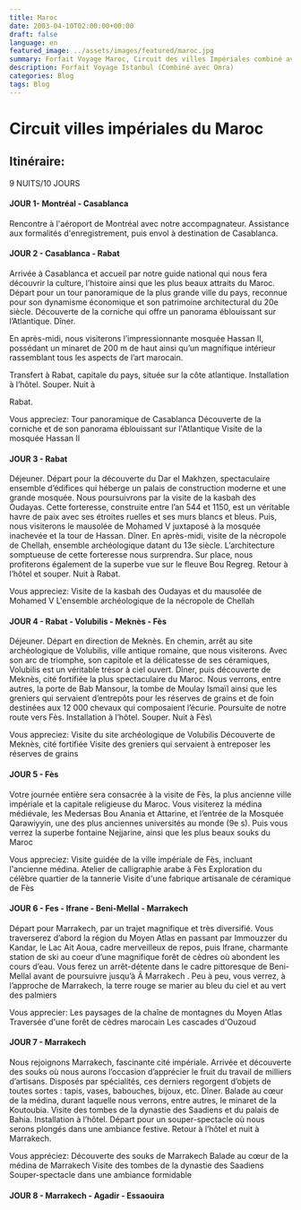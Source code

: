 ```yaml
---
title: Maroc
date: 2003-04-10T02:00:00+00:00
draft: false
language: en
featured_image: ../assets/images/featured/maroc.jpg
summary: Forfait Voyage Maroc, Circuit des villes Impériales combiné avec Omra
description: Forfait Voyage Istanbul (Combiné avec Omra)
categories: Blog
tags: Blog
---
```


# Circuit villes impériales du Maroc
## Itinéraire:

9 NUITS/10 JOURS

#### JOUR 1- Montréal - Casablanca
Rencontre à l'aéroport de Montréal avec notre accompagnateur. Assistance aux formalités d'enregistrement, puis envol à destination de Casablanca.

#### JOUR 2 - Casablanca - Rabat
Arrivée à Casablanca et accueil par notre guide national qui nous fera découvrir la culture, l’histoire ainsi que les plus beaux attraits du Maroc. Départ pour un tour panoramique de la plus grande ville du pays, reconnue pour son dynamisme économique et son patrimoine architectural du 20e siècle. Découverte de la corniche qui offre un panorama éblouissant sur l’Atlantique. Dîner.

En après-midi, nous visiterons l’impressionnante mosquée Hassan II, possédant un minaret de 200 m de haut ainsi qu’un magnifique intérieur rassemblant tous les aspects de l’art marocain.

Transfert à Rabat, capitale du pays, située sur la côte atlantique. Installation à l’hôtel. Souper. Nuit à

Rabat.

Vous appreciez:
Tour panoramique de Casablanca
Découverte de la corniche et de son panorama éblouissant sur l'Atlantique
Visite de la mosquée Hassan II


#### JOUR 3 - Rabat
Déjeuner. Départ pour la découverte du Dar el Makhzen, spectaculaire ensemble d’édifices qui héberge un palais de construction moderne et une grande mosquée. Nous poursuivrons par la visite de la kasbah des Oudayas. Cette forteresse, construite entre l’an 544 et 1150, est un véritable havre de paix avec ses étroites ruelles et ses murs blancs et bleus. Puis, nous visiterons le mausolée de Mohamed V juxtaposé à la mosquée inachevée et la tour de Hassan. Dîner. En après-midi, visite de la nécropole de Chellah, ensemble archéologique datant du 13e siècle. L’architecture somptueuse de cette forteresse nous surprendra. Sur place, nous profiterons également de la superbe vue sur le fleuve Bou Regreg. Retour à l’hôtel et souper. Nuit à Rabat.

Vous appreciez:
Visite de la kasbah des Oudayas et du mausolée de Mohamed V
L'ensemble archéologique de la nécropole de Chellah

#### JOUR 4 - Rabat - Volubilis - Meknès - Fès
Déjeuner. Départ en direction de Meknès. En chemin, arrêt au site archéologique de Volubilis, ville antique romaine, que nous visiterons. Avec son arc de triomphe, son capitole et la délicatesse de ses céramiques, Volubilis est un véritable trésor à ciel ouvert. Dîner, puis découverte de Meknès, cité fortifiée la plus spectaculaire du Maroc. Nous verrons, entre autres, la porte de Bab Mansour, la tombe de Moulay Ismaïl ainsi que les greniers qui servaient d’entrepôts pour les réserves de grains et de foin destinées aux 12 000 chevaux qui composaient l’écurie. Poursuite de notre route vers Fès. Installation à l’hôtel. Souper. Nuit à Fès\

Vous appreciez:
Visite du site archéologique de Volubilis
Découverte de Meknès, cité fortifiée
Visite des greniers qui servaient à entreposer les réserves de grains

#### JOUR 5 - Fès
Votre journée entière sera consacrée à la visite de Fès, la plus ancienne ville impériale et la capitale religieuse du Maroc. Vous visiterez la médina médiévale, les Medersas Bou Anania et Attarine, et l’entrée de la Mosquée Qarawiyyin, une des plus anciennes universités au monde (9e s). Puis vous verrez la superbe fontaine Nejjarine, ainsi que les plus beaux souks du Maroc

 Vous appreciez:
Visite guidée de la ville impériale de Fès, incluant l'ancienne médina.
Atelier de calligraphie arabe à Fès
Exploration du célèbre quartier de la tannerie
Visite d'une fabrique artisanale de céramique de Fès

#### JOUR 6 - Fes - Ifrane - Beni-Mellal - Marrakech
Départ pour Marrakech, par un trajet magnifique et très diversifié. Vous traverserez d’abord la région du Moyen Atlas en passant par Immouzzer du Kandar, le Lac Ait Aoua, cadre merveilleux de repos, puis lfrane, charmante station de ski au coeur d’une magnifique forêt de cèdres où abondent les cours d’eau. Vous ferez un arrêt-détente dans le cadre pittoresque de Beni-Mellal avant de poursuivre jusqu’à Â Marrakech . Peu à peu, vous verrez, à l’approche de Marrakech, la terre rouge se marier au bleu du ciel et au vert des palmiers

Vous apprecier:
Les paysages de la chaîne de montagnes du Moyen Atlas
Traversée d'une forêt de cèdres marocain
Les cascades d'Ouzoud

#### JOUR 7 - Marrakech
Nous rejoignons Marrakech, fascinante cité impériale. Arrivée et découverte des souks où nous aurons l’occasion d’apprécier le fruit du travail de milliers d’artisans. Disposés par spécialités, ces derniers regorgent d’objets de toutes sortes : tapis, vases, babouches, bijoux, etc. Dîner. Balade au cœur de la médina, durant laquelle nous verrons, entre autres, le minaret de la Koutoubia. Visite des tombes de la dynastie des Saadiens et du palais de Bahia. Installation à l’hôtel. Départ pour un souper-spectacle où nous serons plongés dans une ambiance festive. Retour à l’hôtel et nuit à Marrakech.

Vous appréciez:
Découverte des souks de Marrakech
Balade au cœur de la médina de Marrakech
Visite des tombes de la dynastie des Saadiens
Souper-spectacle dans une ambiance formidable

#### JOUR 8 - Marrakech - Agadir - Essaouira



